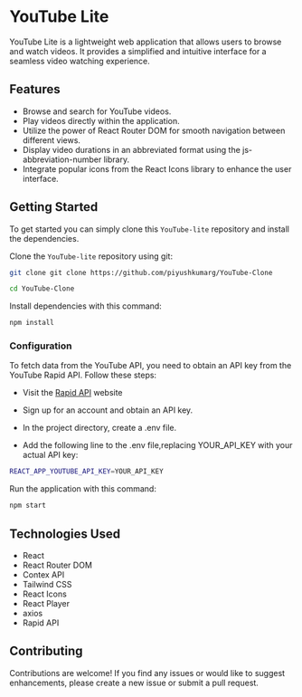 # YouTube Lite

YouTube Lite is a lightweight web application that allows users to browse and watch videos. It provides a simplified and intuitive interface for a seamless video watching experience.

## Features

- Browse and search for YouTube videos.
- Play videos directly within the application.
- Utilize the power of React Router DOM for smooth navigation between different views.
- Display video durations in an abbreviated format using the js-abbreviation-number library.
- Integrate popular icons from the React Icons library to enhance the user interface.

## Getting Started
To get started  you can simply clone this `YouTube-lite` repository and install the dependencies.

Clone the `YouTube-lite` repository using git:

```bash
git clone git clone https://github.com/piyushkumarg/YouTube-Clone

cd YouTube-Clone
```

Install dependencies with this command:
```bash
npm install
```
### Configuration
To fetch data from the YouTube API, you need to obtain an API key from the YouTube Rapid API. Follow these steps:

- Visit the  [Rapid API](https://rapidapi.com/) website

- Sign up for an account and obtain an API key.

- In the project directory, create a .env file.

- Add the following line to the .env file,replacing YOUR_API_KEY with your actual API key:

```bash
REACT_APP_YOUTUBE_API_KEY=YOUR_API_KEY
```

Run the application with this command:
```bash
npm start
```
## Technologies Used

* React
* React Router DOM
* Contex API
* Tailwind CSS
* React Icons
* React Player
* axios
* Rapid API

## Contributing
Contributions are welcome! If you find any issues or would like to suggest enhancements, please create a new issue or submit a pull request.
